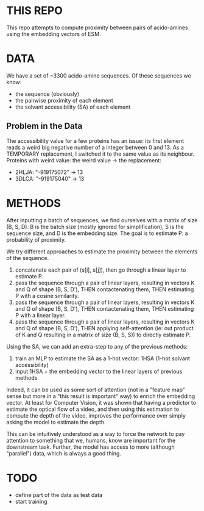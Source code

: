 # THIS REPO
This repo attempts to compute proximity between pairs of acido-amines using the embedding vectors of ESM.


# DATA
We have a set of ~3300 acido-amine sequences. Of these sequences we know:
 * the sequence (obviously)
 * the pairwise proximity of each element
 * the solvant accessibility (SA) of each element 

## Problem in the Data
The accessibility value for a few proteins has an issue: its first element reads a weird big negative number of a integer between 0 and 13. As a TEMPORARY replacement, I switched it to the same value as its neighbour.
Proteins with weird value: the weird value -> the replacement:
* 2HLJA: "-919175072" -> 13
* 3DLCA: "-919175040" -> 13

# METHODS
After inputting a batch of sequences, we find ourselves with a matrix of size (B, S, D). B is the batch size (mostly ignored for simplification), S is the sequence size, and D is the embedding size.
The goal is to estimate P: a probability of proximity.


We try different approaches to estimate the proximity between the elements of the sequence.

1. concatenate each pair of (s[i], s[j]), then go through a linear layer to estimate P.
2. pass the sequence through a pair of linear layers, resulting in vectors K and Q of shape (B, S, D'), THEN contactenating them, THEN estimating P with a cosine similarity.
3. pass the sequence through a pair of linear layers, resulting in vectors K and Q of shape (B, S, D'), THEN contactenating them, THEN estimating P with a linear layer.
4. pass the sequence through a pair of linear layers, resulting in vectors K and Q of shape (B, S, D'), THEN applying self-attention (ie: out product of K and Q resulting in a matrix of size (B, S, S)) to directly estimate P.

Using the SA, we can add an extra-step to any of the previous methods:
 1. train an MLP to estimate the SA as a 1-hot vector: 1HSA (1-hot solvant accessibility)
 2. input 1HSA + the embedding vector to the linear layers of previous methods

Indeed, it can be used as some sort of attention (not in a "feature map" sense but more in a "this result is important" way) to enrich the embedding vector.
At least for Computer Vision, it was shown that having a predictor to estimate the optical flow of a video, and then using this estimation to compute the depth of the video, improves the performance over simply asking the model to estimate the depth.

This can be intuitively understood as a way to force the network to pay attention to something that we, humans, know are important for the downstream task.
Further, the model has access to more (although "parallel") data, which is always a good thing.

# TODO
 * define part of the data as test data 
 * start training
